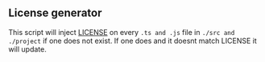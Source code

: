 ## License generator

This script will inject [LICENSE](./LICENSE) on every `.ts and .js` file in `./src and ./project` if one does not exist. If one does and it doesnt match LICENSE it will update.
